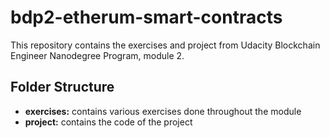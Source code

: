 # bdp2-etherum-smart-contracts

This repository contains the exercises and project from Udacity Blockchain Engineer Nanodegree Program, module 2.

## Folder Structure

- **exercises:** contains various exercises done throughout the module 
- **project:** contains the code of the project